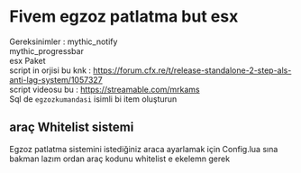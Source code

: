 # Fivem egzoz patlatma but esx
Gereksinimler : 
mythic_notify<br>
mythic_progressbar<br>
esx Paket
<br>
script in orjisi bu knk : https://forum.cfx.re/t/release-standalone-2-step-als-anti-lag-system/1057327
<br>
script videosu bu : https://streamable.com/mrkams
<br>
Sql de ```egzozkumandasi``` isimli bi item oluşturun
## araç Whitelist sistemi
Egzoz patlatma sistemini istediğiniz araca ayarlamak için Config.lua sına bakman lazım ordan araç kodunu whitelist e ekelemn gerek
